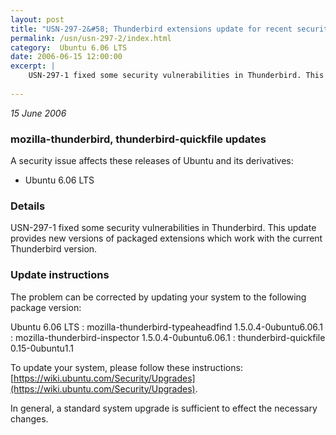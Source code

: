 ```yaml
---
layout: post
title: "USN-297-2&#58; Thunderbird extensions update for recent security update"
permalink: /usn/usn-297-2/index.html
category:  Ubuntu 6.06 LTS
date: 2006-06-15 12:00:00
excerpt: |
    USN-297-1 fixed some security vulnerabilities in Thunderbird. This update provides new versions of packaged extensions which work with the current Thunderbird version.
    
--- 
```

 
 

*15 June 2006*

### mozilla-thunderbird, thunderbird-quickfile updates

A security issue affects these releases of Ubuntu and its derivatives:

* Ubuntu 6.06 LTS

### Details

USN-297-1 fixed some security vulnerabilities in Thunderbird. This update provides new versions of packaged extensions which work with the current Thunderbird version.

### Update instructions

The problem can be corrected by updating your system to the following package version:

Ubuntu 6.06 LTS
 : mozilla-thunderbird-typeaheadfind <span>1.5.0.4-0ubuntu6.06.1</span>
 : mozilla-thunderbird-inspector <span>1.5.0.4-0ubuntu6.06.1</span>
 : thunderbird-quickfile <span>0.15-0ubuntu1.1</span>

To update your system, please follow these instructions: [https://wiki.ubuntu.com/Security/Upgrades](https://wiki.ubuntu.com/Security/Upgrades).

In general, a standard system upgrade is sufficient to effect the necessary changes.

